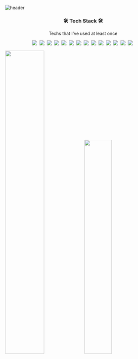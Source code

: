 ![header](https://capsule-render.vercel.app/api?type=wave&color=F8ACAC&height=250&section=header&text=I'm%20HyeminLee😉&fontSize=60)

<h3 align="center"> 🛠 Tech Stack 🛠 </h3>

<p align="center">Techs that I've used at least once</p>
<p align="center">
<img src="https://img.shields.io/badge/Java-007396?style=flat-square&logo=Java&logoColor=white"/></a>&nbsp 
<img src="https://img.shields.io/badge/Python-3766AB?style=flat-square&logo=Python&logoColor=white"/></a>&nbsp 
<img src="https://img.shields.io/badge/Ruby-CC342D?style=flat-square&logo=Ruby&logoColor=white"/></a>&nbsp 
<img src="https://img.shields.io/badge/C-A8B9CC?style=flat-square&logo=C&logoColor=white"/></a>&nbsp 
<img src="https://img.shields.io/badge/HTML5-E34F26?style=flat-square&logo=HTML5&logoColor=white"/></a>&nbsp 
<img src="https://img.shields.io/badge/CSS3-1572B6?style=flat-square&logo=CSS3&logoColor=white"/></a>&nbsp
<img src="https://img.shields.io/badge/JavaScript-F7DF1E?style=flat-square&logo=JavaScript&logoColor=black"/></a>&nbsp 
<img src="https://img.shields.io/badge/Bootstap-7952B3?style=flat-square&logo=Bootstrap&logoColor=white"/></a>&nbsp
<img src="https://img.shields.io/badge/SpringBoot-6DB33F?style=flat-square&logo=Spring&logoColor=white"/></a>&nbsp
<img src="https://img.shields.io/badge/Django-092E20?style=flat-square&logo=Django&logoColor=white"/></a>&nbsp
<img src="https://img.shields.io/badge/Ruby on Rails-CC0000?style=flat-square&logo=Ruby on Rails&logoColor=white"/></a>&nbsp 
<img src="https://img.shields.io/badge/MySQL-4479A1?style=flat-square&logo=MySQL&logoColor=white"/></a>&nbsp
<img src="https://img.shields.io/badge/SQLite-003B57?style=flat-square&logo=SQLite&logoColor=white"/></a>&nbsp
<img src="https://img.shields.io/badge/Heroku-430098?style=flat-square&logo=Heroku&logoColor=white"/></a>&nbsp
</p>

<img src="https://github-readme-stats.vercel.app/api?username=nsap19&show_icons=true&theme=dracula" width="50%"/>
<img src="https://github-readme-stats.vercel.app/api/top-langs/?username=nsap19&layout=compact&hide=php,javascript&&langs_count=6&exclude_repo=2019_savers" width="42%"/>

<!-- ### Hi there 👋 -->

<!--
**nsap19/nsap19** is a ✨ _special_ ✨ repository because its `README.md` (this file) appears on your GitHub profile.

Here are some ideas to get you started:

- 🔭 I’m currently working on ...
- 🌱 I’m currently learning ...
- 👯 I’m looking to collaborate on ...
- 🤔 I’m looking for help with ...
- 💬 Ask me about ...
- 📫 How to reach me: ...
- 😄 Pronouns: ...
- ⚡ Fun fact: ...
-->


